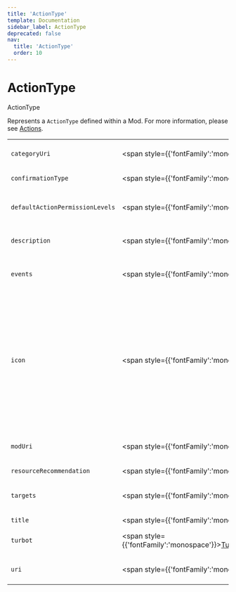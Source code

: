 ```yaml
---
title: 'ActionType'
template: Documentation
sidebar_label: ActionType
deprecated: false
nav:
  title: 'ActionType'
  order: 10
---
```


# ActionType

<div style={{'fontFamily':'monospace'}}><span style={{'fontSize':'1.5rem','fontWeight':500}}>ActionType</span></div>



Represents a `ActionType` defined within a Mod.
For more information, please see [Actions](https://turbot.com/guardrails/docs/concepts/actions).

| | | |
| -- | -- | -- |
| `categoryUri` | <span style={{'fontFamily':'monospace'}}><a href="/guardrails/docs/reference/graphql/scalar/String">String</a>!</span> | Unique identifier for the category. |
| `confirmationType` | <span style={{'fontFamily':'monospace'}}><a href="/guardrails/docs/reference/graphql/scalar/String">String</a></span> | Confirm action with user. |
| `defaultActionPermissionLevels` | <span style={{'fontFamily':'monospace'}}><a href="/guardrails/docs/reference/graphql/scalar/Scalar">Scalar</a></span> | Default permission required to run the actions. |
| `description` | <span style={{'fontFamily':'monospace'}}><a href="/guardrails/docs/reference/graphql/scalar/String">String</a></span> | Short human-friendly description. |
| `events` | <span style={{'fontFamily':'monospace'}}>[<a href="/guardrails/docs/reference/graphql/scalar/String">String</a>!]</span> | `events` that trigger a run of instances of this `ActionType`. |
| `icon` | <span style={{'fontFamily':'monospace'}}><a href="/guardrails/docs/reference/graphql/scalar/String">String</a></span> | FontAwesome `icon` reference, used for display in the product and documentation. Will be in the format `fal-<icon>`, `far-<icon>` or `fas-<icon>` for light, regular and solid icon classes respectively. |
| `modUri` | <span style={{'fontFamily':'monospace'}}><a href="/guardrails/docs/reference/graphql/scalar/String">String</a>!</span> | Unique identifier for the defining mod. |
| `resourceRecommendation` | <span style={{'fontFamily':'monospace'}}><a href="/guardrails/docs/reference/graphql/scalar/String">String</a></span> | Type of action. |
| `targets` | <span style={{'fontFamily':'monospace'}}>[<a href="/guardrails/docs/reference/graphql/scalar/String">String</a>!]</span> | Target resource interface / type URIs. |
| `title` | <span style={{'fontFamily':'monospace'}}><a href="/guardrails/docs/reference/graphql/scalar/String">String</a>!</span> | Display title. |
| `turbot` | <span style={{'fontFamily':'monospace'}}><a href="/guardrails/docs/reference/graphql/object/TurbotActionTypeMetadata">TurbotActionTypeMetadata</a>!</span> | Turbot metadata for this `ActionType`. |
| `uri` | <span style={{'fontFamily':'monospace'}}><a href="/guardrails/docs/reference/graphql/scalar/String">String</a>!</span> | Mod-specific unique identifier. |